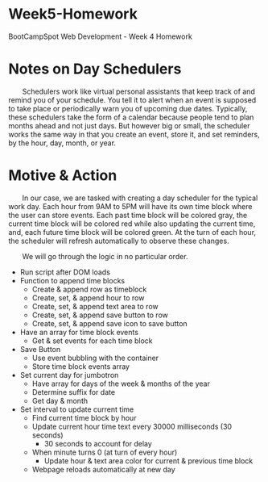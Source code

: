 # Week5-Homework
BootCampSpot Web Development - Week 4 Homework

# Notes on Day Schedulers
&nbsp;&nbsp;&nbsp;&nbsp;&nbsp;&nbsp; Schedulers work like virtual personal assistants
that keep track of and remind you of your schedule. You tell it to alert when an event
is supposed to take place or periodically warn you of upcoming due dates. Typically,
these schedulers take the form of a calendar because people tend to plan months ahead
and not just days. But however big or small, the scheduler works the same way in that
you create an event, store it, and set reminders, by the hour, day, month, or year. 

# Motive & Action
&nbsp;&nbsp;&nbsp;&nbsp;&nbsp;&nbsp; In our case, we are tasked with creating a day
scheduler for the typical work day. Each hour from 9AM to 5PM will have its own 
time block where the user can store events. Each past time block will be colored 
gray, the current time block will be colored red while also updating the current time,
and, each future time block will be colored green. At the turn of each hour, the 
scheduler will refresh automatically to observe these changes. 

&nbsp;&nbsp;&nbsp;&nbsp;&nbsp;&nbsp; We will go through the logic in no particular order.

* Run script after DOM loads
* Function to append time blocks
    - Create & append row as timeblock
    - Create, set, & append hour to row
    - Create, set, & append text area to row
    - Create, set, & append save button to row
    - Create, set, & append save icon to save button
* Have an array for time block events
    - Get & set events for each time block
* Save Button
    - Use event bubbling with the container
    - Store time block events array
* Set current day for jumbotron
    - Have array for days of the week & months of the year
    - Determine suffix for date
    - Get day & month
* Set interval to update current time
    - Find current time block by hour
    - Update current hour time text every 30000 milliseconds (30 seconds)
        - 30 seconds to account for delay
    - When minute turns 0 (at turn of every hour)
        - Update hour & text area color for current & previous time block
    - Webpage reloads automatically at new day
